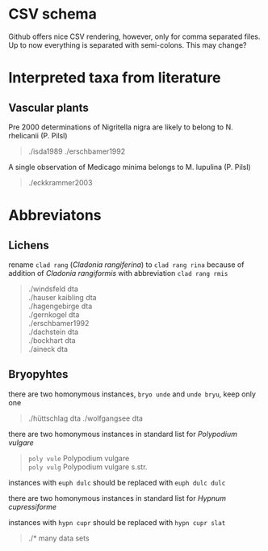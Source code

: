 CSV schema
==========

Github offers nice CSV rendering, however, only for comma separated files. Up to now everything is separated with semi-colons. This may change?


Interpreted taxa from literature
================================

Vascular plants
---------------

Pre 2000 determinations of Nigritella nigra are likely to belong to N. rhelicanii (P. Pilsl)

> ./isda1989
> ./erschbamer1992

A single observation of Medicago minima belongs to M. lupulina (P. Pilsl)

> ./eckkrammer2003


Abbreviatons
============

Lichens
-------
rename `clad rang` (*Cladonia rangiferina*) to `clad rang rina` because of addition of *Cladonia rangiformis* with abbreviation `clad rang rmis`

> ./windsfeld dta  
> ./hauser kaibling dta  
> ./hagengebirge dta  
> ./gernkogel dta  
> ./erschbamer1992  
> ./dachstein dta  
> ./bockhart dta  
> ./aineck dta  

Bryopyhtes
----------

there are two homonymous instances, `bryo unde` and `unde bryu`, keep only one

> ./hüttschlag dta
> ./wolfgangsee dta

there are two homonymous instances in standard list for *Polypodium vulgare*

> `poly vule` Polypodium vulgare  
> `poly vulg` Polypodium vulgare s.str.

instances with `euph dulc` should be replaced with `euph dulc dulc` 

there are two homonymous instances in standard list for *Hypnum cupressiforme*

instances with `hypn cupr` should be replaced with `hypn cupr slat`

> ./* many data sets 
